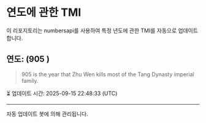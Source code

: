 
# 연도에 관한 TMI

이 리포지토리는 numbersapi를 사용하여 특정 년도에 관한 TMI를 자동으로 업데이트합니다.

## 연도: (905 )
> 905 is the year that Zhu Wen kills most of the Tang Dynasty imperial family.

⏳ 업데이트 시간: 2025-09-15 22:48:33 (UTC)

---
자동 업데이트 봇에 의해 관리됩니다.
